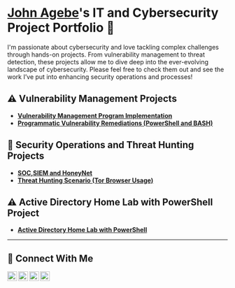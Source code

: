 # <a href="https://www.linkedin.com/in/johnadahagebe/">John Agebe</a>'s IT and Cybersecurity Project Portfolio 🔐

I'm passionate about cybersecurity and love tackling complex challenges through hands-on projects. From vulnerability management to threat detection, these projects allow me to dive deep into the ever-evolving landscape of cybersecurity. Please feel free to check them out and see the work I’ve put into enhancing security operations and processes!


## ⚠️ Vulnerability Management Projects

- **[Vulnerability Management Program Implementation](https://github.com/johnagebe/vulnerability-management-program)**
- **[Programmatic Vulnerability Remediations (PowerShell and BASH)](https://github.com/johnagebe/programmatic-vulnerability-remediations)**

## 🚨 Security Operations and Threat Hunting Projects

- **[SOC,SIEM and HoneyNet](https://github.com/johnagebe/soc-siem-and-honeynet)**
- **[Threat Hunting Scenario (Tor Browser Usage)](https://github.com/johnagebe/threat-hunting-scenario-tor)**


## ⚠️ Active Directory Home Lab with PowerShell Project

- **[Active Directory Home Lab with PowerShell](https://github.com/johnagebe/active-directory-powershell)**

<hr/>

## 🤳 Connect With Me

[<img align="left" alt="___________ | YouTube" width="22px" src="https://cdn.jsdelivr.net/npm/simple-icons@v3/icons/youtube.svg" />][youtube]
[<img align="left" alt=" John'___________ | Twitter" width="22px" src="https://cdn.jsdelivr.net/npm/simple-icons@v3/icons/twitter.svg" />][twitter]
[<img align="left" alt="___________ | LinkedIn" width="22px" src="https://cdn.jsdelivr.net/npm/simple-icons@v3/icons/linkedin.svg" />][linkedin]
[<img align="left" alt="___________ | Instagram" width="22px" src="https://cdn.jsdelivr.net/npm/simple-icons@v3/icons/instagram.svg" />][instagram]

[twitter]: https://twitter.com/___________
[youtube]: https://www.youtube.com/c/___________
[instagram]: https://www.instagram.com/___________
[linkedin]: https://linkedin.com/in/johnadahagebe

<!--
<img width="35" alt="image" src="https://github.com/user-attachments/assets/2f41c7cd-5ea8-4475-b451-a37161b6c3fb"> 
<img width="35" alt="image" src="https://github.com/user-attachments/assets/77649969-9910-4994-8b96-74a116cfb2a8">
-->
